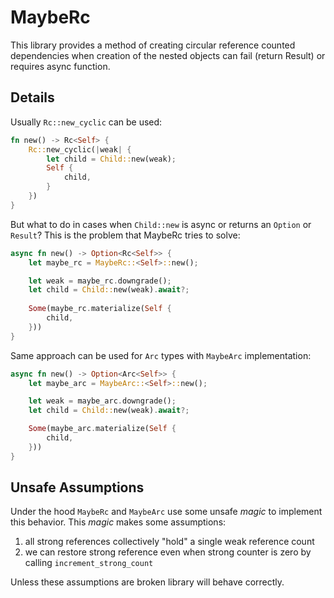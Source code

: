 # MaybeRc

This library provides a method of creating circular reference counted
dependencies when creation of the nested objects can fail (return Result)
or requires async function.

## Details

Usually `Rc::new_cyclic` can be used:
```rust
fn new() -> Rc<Self> {
    Rc::new_cyclic(|weak| {
        let child = Child::new(weak);
        Self {
            child,
        }
    })
}
```

But what to do in cases when `Child::new` is async or returns an `Option` or `Result`?
This is the problem that MaybeRc tries to solve:
```rust
async fn new() -> Option<Rc<Self>> {
    let maybe_rc = MaybeRc::<Self>::new();

    let weak = maybe_rc.downgrade();
    let child = Child::new(weak).await?;
    
    Some(maybe_rc.materialize(Self {
        child,
    }))
}
```

Same approach can be used for `Arc` types with `MaybeArc` implementation:
```rust
async fn new() -> Option<Arc<Self>> {
    let maybe_arc = MaybeArc::<Self>::new();

    let weak = maybe_arc.downgrade();
    let child = Child::new(weak).await?;

    Some(maybe_arc.materialize(Self {
        child,
    }))
}
```
## Unsafe Assumptions

Under the hood `MaybeRc` and `MaybeArc`  use some unsafe *magic* to implement this behavior.
This *magic* makes some assumptions:
1. all strong references collectively "hold" a single weak reference count
2. we can restore strong reference even when strong counter is zero by calling `increment_strong_count`

Unless these assumptions are broken library will behave correctly.

